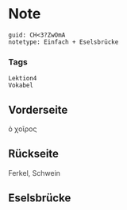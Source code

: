 # Note
```
guid: CH<3?ZwOmA
notetype: Einfach + Eselsbrücke
```

### Tags
```
Lektion4
Vokabel
```

## Vorderseite
<span style="color: rgb(62, 62, 62);">ὁ χοῖρος</span>

## Rückseite
<span style="color: rgb(62, 62, 62);">Ferkel, Schwein</span>

## Eselsbrücke

